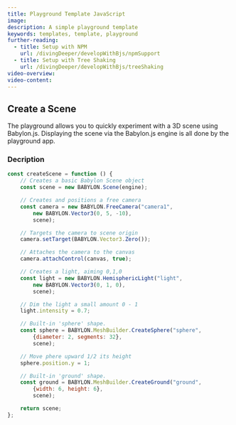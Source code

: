 ```yaml
---
title: Playground Template JavaScript
image: 
description: A simple playground template
keywords: templates, template, playground
further-reading: 
  - title: Setup with NPM
    url: /divingDeeper/developWithBjs/npmSupport
  - title: Setup with Tree Shaking
    url: /divingDeeper/developWithBjs/treeShaking
video-overview:
video-content:
---
```


## Create a Scene

The playground allows you to quickly experiment with a 3D scene using Babylon.js. Displaying the scene via the Babylon.js engine is all done by the playground app.

<Playground id="#WJXQP0" title="Basic Playground" description="CreateScene Playground Template." />

### Decription

```javascript
const createScene = function () {
    // Creates a basic Babylon Scene object
    const scene = new BABYLON.Scene(engine);

    // Creates and positions a free camera
    const camera = new BABYLON.FreeCamera("camera1", 
        new BABYLON.Vector3(0, 5, -10), 
        scene);

    // Targets the camera to scene origin
    camera.setTarget(BABYLON.Vector3.Zero());

    // Attaches the camera to the canvas
    camera.attachControl(canvas, true);

    // Creates a light, aiming 0,1,0
    const light = new BABYLON.HemisphericLight("light", 
        new BABYLON.Vector3(0, 1, 0), 
        scene);

    // Dim the light a small amount 0 - 1
    light.intensity = 0.7;

    // Built-in 'sphere' shape.
    const sphere = BABYLON.MeshBuilder.CreateSphere("sphere", 
        {diameter: 2, segments: 32}, 
        scene);

    // Move phere upward 1/2 its height
    sphere.position.y = 1;

    // Built-in 'ground' shape.
    const ground = BABYLON.MeshBuilder.CreateGround("ground", 
        {width: 6, height: 6}, 
        scene);

    return scene;
};
```
